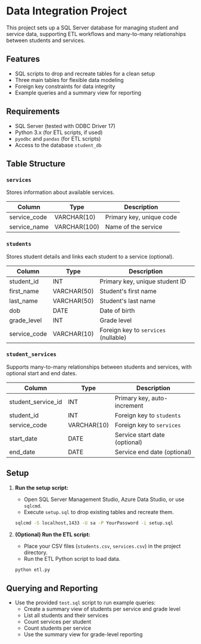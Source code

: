 # Data Integration Project

This project sets up a SQL Server database for managing student and service data, supporting ETL workflows and many-to-many relationships between students and services.

## Features

- SQL scripts to drop and recreate tables for a clean setup
- Three main tables for flexible data modeling
- Foreign key constraints for data integrity
- Example queries and a summary view for reporting

## Requirements

- SQL Server (tested with ODBC Driver 17)
- Python 3.x (for ETL scripts, if used)
- `pyodbc` and `pandas` (for ETL scripts)
- Access to the database `student_db`

## Table Structure

### `services`
Stores information about available services.

| Column        | Type         | Description                  |
|---------------|--------------|------------------------------|
| service_code  | VARCHAR(10)  | Primary key, unique code     |
| service_name  | VARCHAR(100) | Name of the service          |

### `students`
Stores student details and links each student to a service (optional).

| Column        | Type         | Description                          |
|---------------|--------------|--------------------------------------|
| student_id    | INT          | Primary key, unique student ID       |
| first_name    | VARCHAR(50)  | Student's first name                 |
| last_name     | VARCHAR(50)  | Student's last name                  |
| dob           | DATE         | Date of birth                        |
| grade_level   | INT          | Grade level                          |
| service_code  | VARCHAR(10)  | Foreign key to `services` (nullable) |

### `student_services`
Supports many-to-many relationships between students and services, with optional start and end dates.

| Column             | Type         | Description                          |
|--------------------|--------------|--------------------------------------|
| student_service_id | INT          | Primary key, auto-increment          |
| student_id         | INT          | Foreign key to `students`            |
| service_code       | VARCHAR(10)  | Foreign key to `services`            |
| start_date         | DATE         | Service start date (optional)        |
| end_date           | DATE         | Service end date (optional)          |

## Setup

1. **Run the setup script:**
   - Open SQL Server Management Studio, Azure Data Studio, or use `sqlcmd`.
   - Execute `setup.sql` to drop existing tables and recreate them.

   ```sh
   sqlcmd -S localhost,1433 -U sa -P YourPassword -i setup.sql
   ```

2. **(Optional) Run the ETL script:**
   - Place your CSV files (`students.csv`, `services.csv`) in the project directory.
   - Run the ETL Python script to load data.

   ```sh
   python etl.py
   ```

## Querying and Reporting

- Use the provided `test.sql` script to run example queries:
  - Create a summary view of students per service and grade level
  - List all students and their services
  - Count services per student
  - Count students per service
  - Use the summary view for grade-level reporting
